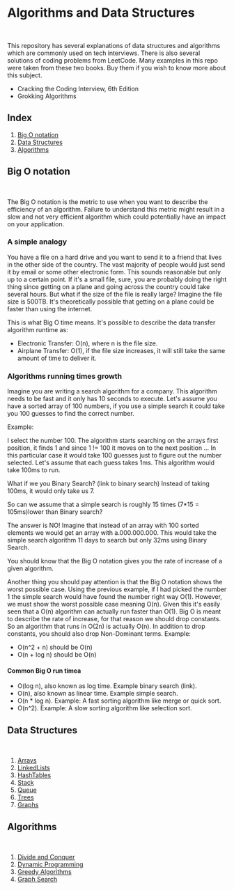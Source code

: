 # Algorithms and Data Structures
<br>

This repository has several explanations of data structures and algorithms which are commonly used on tech interviews. There is also several solutions of coding problems from LeetCode. Many examples in this repo were taken from these two books. Buy them if you wish to know more about this subject.

- Cracking the Coding Interview, 6th Edition
- Grokking Algorithms

## Index
1. [Big O notation](#big-o-notation)
2. [Data Structures](#data-structures)
3. [Algorithms](#algorithms)

## Big O notation
<br>

The Big O notation is the metric to use when you want to describe the efficiency of an algorithm. Failure to understand this metric might result in a slow and not very efficient algorithm which could potentially have an impact on your application.

### A simple analogy
You have a file on a hard drive and you want to send it to a friend that lives in the other side of the country. The vast majority of people would just send it by email or some other electronic form. This sounds reasonable but only up to a certain point. If it's a small file, sure, you are probably doing the right thing since getting on a plane and going across the country could take several hours. But what if the size of the file is really large? Imagine the file size is 500TB. It's theoretically possible that getting on a plane could be faster than using the internet.

This is what Big O time means. It's possible to describe the data transfer algorithm runtime as:
- Electronic Transfer: O(n), where n is the file size.
- Airplane Transfer: O(1), if the file size increases, it will still take the same amount of time to deliver it.

### Algorithms running times growth

Imagine you are writing a search algorithm for a company. This algorithm needs to be fast and it only has 10 seconds to execute. Let's assume you have a sorted array of 100 numbers, if you use a simple search it could take you 100 guesses to find the correct number. 

Example:

I select the number 100. The algorithm starts searching on the arrays first position, it finds 1 and since 1 != 100 it moves on to the next position ... In this particular case it would take 100 guesses just to figure out the number selected. Let's assume that each guess takes 1ms. This algorithm would take 100ms to run.

What if we you Binary Search? (link to binary search) Instead of taking 100ms, it would only take us 7.

So can we assume that a simple search is roughly 15 times (7*15 = 105ms)lower than Binary search?

The answer is NO! Imagine that instead of an array with 100 sorted elements we would get an array with a.000.000.000. This would take the simple search algorithm 11 days to search but only 32ms using Binary Search.

You should know that the Big O notation gives you the rate of increase of a given algorithm. 

Another thing you should pay attention is that the Big O notation shows the worst possible case. Using the previous example, if I had picked the number 1 the simple search would have found the number right way O(1). However, we must show the worst possible case meaning O(n). Given this it's easily seen that a O(n) algorithm can actually run faster than O(1). Big O is meant to describe the rate of increase, for that reason we should drop constants. So an algorithm that runs in O(2n) is actually O(n). In addition to drop constants, you should also drop Non-Dominant terms. Example:

- O(n^2 + n) should be O(n)
- O(n + log n) should be O(n)

#### Common Big O run timea

- O(log n), also known as log time. Example binary search (link).
- O(n), also known as linear time. Example simple search.
- O(n * log n). Example: A fast sorting algorithm like merge or quick sort.
- O(n^2). Example: A slow sorting algorithm like selection sort.


## Data Structures
<br>

1. [Arrays](#arrays)
2. [LinkedLists](#linkedlists)
3. [HashTables](#hashtables)
4. [Stack](#stack)
5. [Queue](#queue)
6. [Trees](#trees)
7. [Graphs](#graphs)


## Algorithms
<br>

1. [Divide and Conquer](#divide-and-conquer)
2. [Dynamic Programming](#dynamic-programming)
3. [Greedy Algorithms](#greedy-algorithms)
4. [Graph Search](#graph-search)
